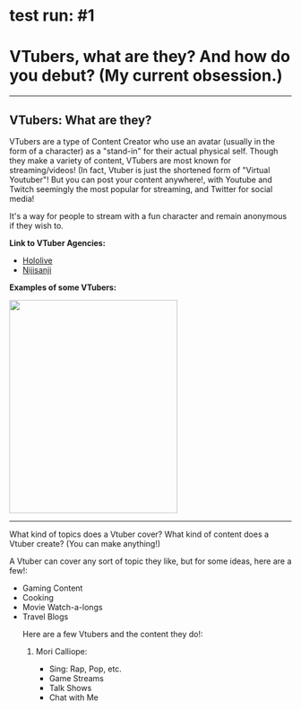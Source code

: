 # test run: #1
<!DOCTYPE html>
<html>
  <head>
    <h1>
      <b>
        VTubers, what are they? And how do you debut? (My current obsession.)
      </b>
    </h1>
   </head>
  <hr>
     
  
  <body>
    
  <p><h2>VTubers: What are they?</h2></p>
  
  <p>VTubers are a type of Content Creator who use an avatar (usually in the form of a character) as a "stand-in" for their actual physical self. Though they make a variety of content, VTubers are most known for streaming/videos! (In fact, Vtuber is just the shortened form of "Virtual Youtuber"! But you can post your content anywhere!, with Youtube and Twitch seemingly the most popular for streaming, and Twitter for social media!

It's a way for people to stream with a fun character and remain anonymous if they wish to.</p>
  
  <strong>Link to VTuber Agencies:</strong> 
  <ul>
    <li><a href="https://en.hololive.tv/">Hololive</a></li>
    <li><a href="https://www.nijisanji.jp/en/talents?filter=nijisanjien">Nijisanji</a></li> 
  </ul>
  
  <strong>Examples of some VTubers:</strong> 
  <p><img src="https://hololive.hololivepro.com/wp-content/uploads/2022/04/4004_Gawr-Gura.png"
        width="300"
        height="380"/>
  
  <hr></p>
  
  What kind of topics does a Vtuber cover? What kind of content does a Vtuber create? (You can make anything!)
  
  A Vtuber can cover any sort of topic they like, but for some ideas, here are a few!:
  <ul>
  <li>Gaming Content</li>
  <li>Cooking</li>
  <li>Movie Watch-a-longs</li>
  <li>Travel Blogs</li>
  
  Here are a few Vtubers and the content they do!:
  <ol>
    <li>Mori Calliope:</li>
  <ul>
    <li>Sing: Rap, Pop, etc.</li>
    <li>Game Streams</li>
    <li>Talk Shows</li>
    <li>Chat with Me</li>
  </body>
</html>
  

